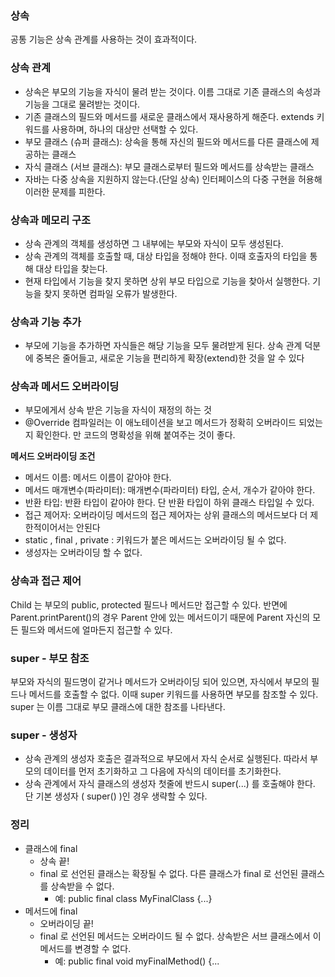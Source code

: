 ### 상속
공통 기능은 상속 관계를 사용하는 것이 효과적이다.


### 상속 관계
- 상속은 부모의 기능을 자식이 물려 받는 것이다. 이름 그대로 기존 클래스의 속성과 기능을 그대로 물려받는 것이다.
- 기존 클래스의 필드와 메서드를 새로운 클래스에서 재사용하게 해준다. extends 키워드를 사용하며, 하나의 대상만 선택할 수 있다.
- 부모 클래스 (슈퍼 클래스): 상속을 통해 자신의 필드와 메서드를 다른 클래스에 제공하는 클래스
- 자식 클래스 (서브 클래스): 부모 클래스로부터 필드와 메서드를 상속받는 클래스
- 자바는 다중 상속을 지원하지 않는다.(단일 상속) 인터페이스의 다중 구현을 허용해 이러한 문제를 피한다.


### 상속과 메모리 구조
- 상속 관계의 객체를 생성하면 그 내부에는 부모와 자식이 모두 생성된다.
- 상속 관계의 객체를 호출할 때, 대상 타입을 정해야 한다. 이때 호출자의 타입을 통해 대상 타입을 찾는다.
- 현재 타입에서 기능을 찾지 못하면 상위 부모 타입으로 기능을 찾아서 실행한다. 기능을 찾지 못하면 컴파일 오류가 발생한다.


### 상속과 기능 추가
- 부모에 기능을 추가하면 자식들은 해당 기능을 모두 물려받게 된다. 상속 관계 덕분에 중복은 줄어들고, 새로운 기능을 편리하게 확장(extend)한 것을 알 수 있다


### 상속과 메서드 오버라이딩
- 부모에게서 상속 받은 기능을 자식이 재정의 하는 것
- @Override 컴파일러는 이 애노테이션을 보고 메서드가 정확히 오버라이드 되었는지 확인한다. 만 코드의 명확성을 위해 붙여주는 것이 좋다.


**메서드 오버라이딩 조건**
- 메서드 이름: 메서드 이름이 같아야 한다.
- 메서드 매개변수(파라미터): 매개변수(파라미터) 타입, 순서, 개수가 같아야 한다.
- 반환 타입: 반환 타입이 같아야 한다. 단 반환 타입이 하위 클래스 타입일 수 있다.
- 접근 제어자: 오버라이딩 메서드의 접근 제어자는 상위 클래스의 메서드보다 더 제한적이어서는 안된다
- static , final , private : 키워드가 붙은 메서드는 오버라이딩 될 수 없다.
- 생성자는 오버라이딩 할 수 없다.


### 상속과 접근 제어
Child 는 부모의 public, protected 필드나 메서드만 접근할 수 있다. 
반면에 Parent.printParent()의 경우 Parent 안에 있는 메서드이기 때문에 Parent 자신의 모든 필드와 메서드에 얼마든지 접근할 수 있다.


### super - 부모 참조
부모와 자식의 필드명이 같거나 메서드가 오버라이딩 되어 있으면, 자식에서 부모의 필드나 메서드를 호출할 수 없다.
이때 super 키워드를 사용하면 부모를 참조할 수 있다. super 는 이름 그대로 부모 클래스에 대한 참조를 나타낸다.


### super - 생성자
- 상속 관계의 생성자 호출은 결과적으로 부모에서 자식 순서로 실행된다. 따라서 부모의 데이터를 먼저 초기화하고 그 다음에 자식의 데이터를 초기화한다.
- 상속 관계에서 자식 클래스의 생성자 첫줄에 반드시 super(...) 를 호출해야 한다. 단 기본 생성자 ( super() )인 경우 생략할 수 있다.

### 정리
- 클래스에 final
  - 상속 끝!
  - final 로 선언된 클래스는 확장될 수 없다. 다른 클래스가 final 로 선언된 클래스를 상속받을 수 없다.
    - 예: public final class MyFinalClass {...}
- 메서드에 final
  - 오버라이딩 끝!
  - final 로 선언된 메서드는 오버라이드 될 수 없다. 상속받은 서브 클래스에서 이 메서드를 변경할 수 없다.
    - 예: public final void myFinalMethod() {...